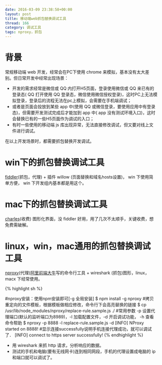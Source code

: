 ```yaml
---
date: 2016-03-09 23:38:58+00:00
layout: post
title: 移动端web抓包替换调试工具
thread: 166
category: 调试工具
tags: nproxy，抓包
---
```


背景
=============
常规移动端 web 开发，经常会在PC下使用 chrome 来模拟，基本没有太大差别。但日常开发中经常出现场景：

* 开发的需求经常是微信或 QQ 内打开H5页面，登录使用微信或 QQ 来已有的登录态( QQ 打开使用 QQ 登录态，微信使用微信授权登录)，这时PC上无法模拟登录，登录后的流程无法在pc上模拟，会需要在手机端调试；
* 或者是页面会投放到某些 app 中(使用 QQ 或微信登录，要使用应用中有登录态)，但需要开发测试完成后才能加到 app 中( app 没有测试环境入口)，这时会替换已有的一些H5页面作为调试的入口；
* 有时一些使用的移动端 js 库出现异常，无法直接修改调试，但又要对线上文件进行调试。

在以上开发场景时，都需要抓包替换开发调试。

win下的抓包替换调试工具
=============
[fiddler](www.fiddler2.com/)(抓包，代理) + 插件 willow (页面替换和域名hosts设置)， win 下使用简单方便， win 下开发组内基本都是用这个。

mac下的抓包替换调试工具
=============
[charles](http://www.charlesproxy.com/)(收费) 图形化界面，没 fiddler 好用，用了几次不太顺手，关键收费，想免费需破解。

linux，win，mac通用的抓包替换调试工具
=============
[nproxy](https://github.com/goddyZhao/nproxy)(代理)[阿里前端大牛](http://goddyzhao.me/)写的命令行工具 + wireshark (抓包)图形，linux，macx 下经常使用。

{% highlight sh %}

#nproxy安装：使用npm安装即可[-g 全局安装]
$ npm install -g nproxy
#拷贝重定向的文件模板，根据模板做相应修改，命令行下会高亮替换的链接
$ cp /usr/lib/node_modules/nproxy/replace-rule.sample.js ./
#常用参数 -p 设置代理端口(默认的监听端口为8989)，-l 加载配置文件，-d 开启调试功能， -h 查看命令帮助
$ nproxy -p 8888 -l replace-rule.sample.js -d
[INFO] NProxy started on 8888! 
#显示连接successfully说明手机连接代理成功，就可以调试了．
[INFO] connect to https server successfully! 
{% endhighlight %}

* 用 wireshark 来抓 http 请求，分析响应的数据。
* 测试的手机和电脑(要有无线网卡)连到相同网段，手机的代理设置成电脑的 ip 和端口就可以调试了。
